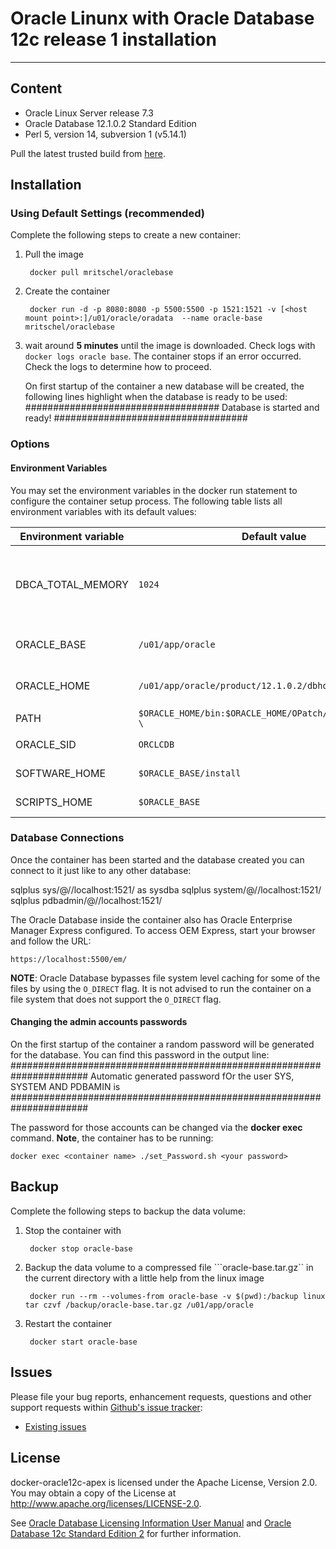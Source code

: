 # Oracle Linunx with Oracle Database 12c release 1 installation
-------------------------------------------------------------------------

## Content

* Oracle Linux Server release 7.3
* Oracle Database 12.1.0.2 Standard Edition 
* Perl 5, version 14, subversion 1 (v5.14.1) 
	
Pull the latest trusted build from [here](https://hub.docker.com/r/mritschel/oraclebase).


## Installation

### Using Default Settings (recommended)

Complete the following steps to create a new container:

1. Pull the image

		docker pull mritschel/oraclebase

2. Create the container

		docker run -d -p 8080:8080 -p 5500:5500 -p 1521:1521 -v [<host mount point>:]/u01/oracle/oradata  --name oracle-base mritschel/oraclebase 
		
3. wait around **5 minutes** until the image is downloaded. Check logs with ```docker logs oracle base```. The container stops if an error occurred. 
   Check the logs to determine how to proceed.
   
   On first startup of the container a new database will be created, the following lines highlight when the database is ready to be used:
   ###################################
    Database is started and ready!
   ###################################

	
### Options

#### Environment Variables

You may set the environment variables in the docker run statement to configure the container setup process. The following table lists all environment variables with its default values:

Environment variable | Default value | Comments
-------------------- | ------------- | --------
DBCA_TOTAL_MEMORY | ```1024``` | Keep in mind that DBCA fails if you set this value too low
ORACLE_BASE | ```/u01/app/oracle``` | Oracle Base directory
ORACLE_HOME | ```/u01/app/oracle/product/12.1.0.2/dbhome_1 ``` | Oracle Home directory
PATH | ```$ORACLE_HOME/bin:$ORACLE_HOME/OPatch/:/usr/sbin:$PATH \``` | Path
ORACLE_SID | ```ORCLCDB``` | The Oracle SID
SOFTWARE_HOME | ```$ORACLE_BASE/install``` | Install directory 
SCRIPTS_HOME | ```$ORACLE_BASE``` | Scripts directory 

    
### Database Connections

Once the container has been started and the database created you can connect to it just like to any other database:

  sqlplus sys/<your password>@//localhost:1521/<your SID> as sysdba
  sqlplus system/<your password>@//localhost:1521/<your SID>
  sqlplus pdbadmin/<your password>@//localhost:1521/<Your PDB name>

The Oracle Database inside the container also has Oracle Enterprise Manager Express configured. To access OEM Express, start your browser and follow the URL:

	https://localhost:5500/em/

**NOTE**: Oracle Database bypasses file system level caching for some of the files by using the `O_DIRECT` flag. It is not advised to run the container on a file system that does not support the `O_DIRECT` flag.

#### Changing the admin accounts passwords

On the first startup of the container a random password will be generated for the database. You can find this password in the output line:  
  ######################################################################
  Automatic generated password fOr the user SYS, SYSTEM AND PDBAMIN is 
  ######################################################################
   
The password for those accounts can be changed via the **docker exec** command. **Note**, the container has to be running:

	docker exec <container name> ./set_Password.sh <your password>

## Backup

Complete the following steps to backup the data volume:

1. Stop the container with 

		docker stop oracle-base
		
2. Backup the data volume to a compressed file ```oracle-base.tar.gz`` in the current directory with a little help from the linux image

		docker run --rm --volumes-from oracle-base -v $(pwd):/backup linux tar czvf /backup/oracle-base.tar.gz /u01/app/oracle
		
3. Restart the container

		docker start oracle-base


## Issues

Please file your bug reports, enhancement requests, questions and other support requests within [Github's issue tracker](https://help.github.com/articles/about-issues/): 

* [Existing issues](https://github.com/mritschel/oraclebase/issues)

## License

docker-oracle12c-apex is licensed under the Apache License, Version 2.0. You may obtain a copy of the License at <http://www.apache.org/licenses/LICENSE-2.0>. 

See [Oracle Database Licensing Information User Manual](http://docs.oracle.com/database/121/DBLIC/editions.htm#DBLIC109) and [Oracle Database 12c Standard Edition 2](https://www.oracle.com/database/standard-edition-two/index.html) for further information.

